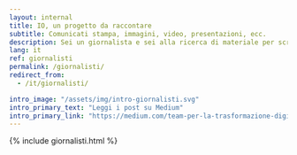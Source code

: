 ```yaml
---
layout: internal
title: IO, un progetto da raccontare
subtitle: Comunicati stampa, immagini, video, presentazioni, ecc.
description: Sei un giornalista e sei alla ricerca di materiale per scrivere un articolo sul progetto IO? In questa area puoi trovare informazioni, comunicati stampa, presentazioni e altre risorse multimediali da poter scaricare.
lang: it
ref: giornalisti
permalink: /giornalisti/
redirect_from:
  - /it/giornalisti/

intro_image: "/assets/img/intro-giornalisti.svg"
intro_primary_text: "Leggi i post su Medium"
intro_primary_link: "https://medium.com/team-per-la-trasformazione-digitale/progetto-io-app-servizi-pubblici/home"
---
```


{% include giornalisti.html %}
